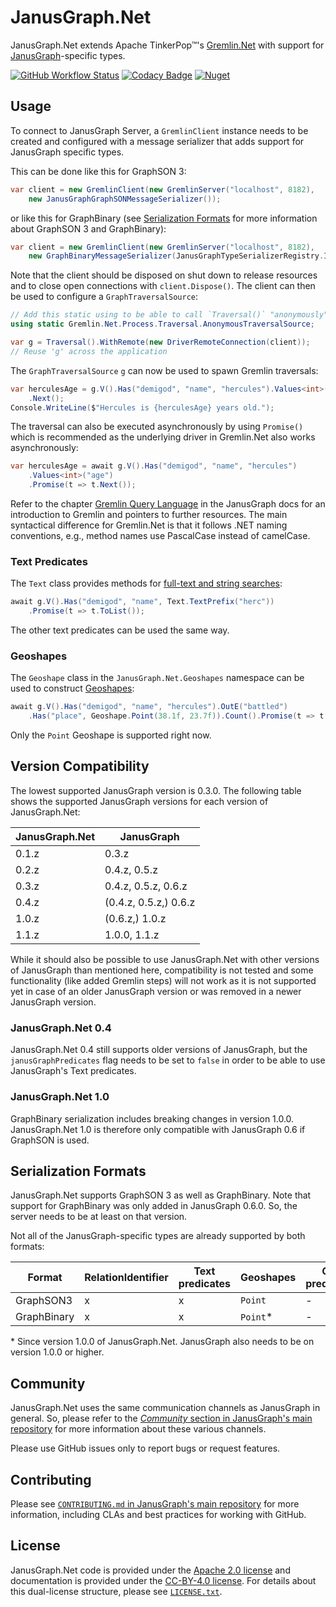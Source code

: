 # JanusGraph.Net

JanusGraph.Net extends Apache TinkerPop™'s [Gremlin.Net][gremlin.net] with
support for [JanusGraph][janusgraph]-specific types.

[![GitHub Workflow Status][actions-badge]][actions-url]
[![Codacy Badge][codacy-badge]][codacy-url]
[![Nuget][nuget-badge]][nuget-url]

## Usage

To connect to JanusGraph Server, a `GremlinClient` instance needs to be
created and configured with a message serializer that adds support for
JanusGraph specific types.

This can be done like this for GraphSON 3:

```cs
var client = new GremlinClient(new GremlinServer("localhost", 8182),
    new JanusGraphGraphSONMessageSerializer());
```

or like this for GraphBinary (see
[Serialization Formats](#serialization-formats) for more information about
GraphSON 3 and GraphBinary):

```cs
var client = new GremlinClient(new GremlinServer("localhost", 8182),
    new GraphBinaryMessageSerializer(JanusGraphTypeSerializerRegistry.Instance));
```

Note that the client should be disposed on shut down to release resources and
to close open connections with `client.Dispose()`.
The client can then be used to configure a `GraphTraversalSource`:

```cs
// Add this static using to be able to call `Traversal()` "anonymously"
using static Gremlin.Net.Process.Traversal.AnonymousTraversalSource;

var g = Traversal().WithRemote(new DriverRemoteConnection(client));
// Reuse 'g' across the application
```

The `GraphTraversalSource` `g` can now be used to spawn Gremlin traversals:

```cs
var herculesAge = g.V().Has("demigod", "name", "hercules").Values<int>("age")
    .Next();
Console.WriteLine($"Hercules is {herculesAge} years old.");
```

The traversal can also be executed asynchronously by using `Promise()` which is
recommended as the underlying driver in Gremlin.Net also works
asynchronously:

```cs
var herculesAge = await g.V().Has("demigod", "name", "hercules")
    .Values<int>("age")
    .Promise(t => t.Next());
```

Refer to the chapter [Gremlin Query Language][gremlin-chapter] in the
JanusGraph docs for an introduction to Gremlin and pointers to further
resources.
The main syntactical difference for Gremlin.Net is that it follows .NET naming
conventions, e.g., method names use PascalCase instead of camelCase.

### Text Predicates

The `Text` class provides methods for
[full-text and string searches][text-predicates]:

```cs
await g.V().Has("demigod", "name", Text.TextPrefix("herc"))
    .Promise(t => t.ToList());
```

The other text predicates can be used the same way.

### Geoshapes

The `Geoshape` class in the `JanusGraph.Net.Geoshapes` namespace can be used to
construct [Geoshapes][geoshapes]:

```cs
await g.V().Has("demigod", "name", "hercules").OutE("battled")
    .Has("place", Geoshape.Point(38.1f, 23.7f)).Count().Promise(t => t.Next());
```

Only the `Point` Geoshape is supported right now.

## Version Compatibility

The lowest supported JanusGraph version is 0.3.0.
The following table shows the supported JanusGraph versions for each version
of JanusGraph.Net:

| JanusGraph.Net | JanusGraph            |
| -------------- | --------------------- |
| 0.1.z          | 0.3.z                 |
| 0.2.z          | 0.4.z, 0.5.z          |
| 0.3.z          | 0.4.z, 0.5.z, 0.6.z   |
| 0.4.z          | (0.4.z, 0.5.z,) 0.6.z |
| 1.0.z          | (0.6.z,) 1.0.z        |
| 1.1.z          | 1.0.0, 1.1.z          |

While it should also be possible to use JanusGraph.Net with other versions of
JanusGraph than mentioned here, compatibility is not tested and some
functionality (like added Gremlin steps) will not work as it is not supported
yet in case of an older JanusGraph version or was removed in a newer JanusGraph
version.

### JanusGraph.Net 0.4

JanusGraph.Net 0.4 still supports older versions of JanusGraph, but the
`janusGraphPredicates` flag needs to be set to `false` in order to be able to
use JanusGraph's Text predicates.

### JanusGraph.Net 1.0

GraphBinary serialization includes breaking changes in version 1.0.0.
JanusGraph.Net 1.0 is therefore only compatible with JanusGraph 0.6 if GraphSON
is used.

## Serialization Formats

JanusGraph.Net supports GraphSON 3 as well as GraphBinary.
Note that support for GraphBinary was only added in JanusGraph 0.6.0. So, the
server needs to be at least on that version.

Not all of the JanusGraph-specific types are already supported by both formats:

| Format      | RelationIdentifier | Text predicates | Geoshapes | Geo predicates |
| ----------- | ------------------ | --------------- | --------- | -------------- |
| GraphSON3   | x                  | x               | `Point`   | -              |
| GraphBinary | x                  | x               | `Point`\* | -              |

\* Since version 1.0.0 of JanusGraph.Net.
JanusGraph also needs to be on version 1.0.0 or higher.

## Community

JanusGraph.Net uses the same communication channels as JanusGraph in general.
So, please refer to the
[_Community_ section in JanusGraph's main repository][janusgraph-community]
for more information about these various channels.

Please use GitHub issues only to report bugs or request features.

## Contributing

Please see
[`CONTRIBUTING.md` in JanusGraph's main repository][janusgraph-contributing]
for more information, including CLAs and best practices for working with
GitHub.

## License

JanusGraph.Net code is provided under the [Apache 2.0 license](APACHE-2.0.txt)
and documentation is provided under the [CC-BY-4.0 license](CC-BY-4.0.txt). For
details about this dual-license structure, please see
[`LICENSE.txt`](LICENSE.txt).

[codacy-badge]: https://api.codacy.com/project/badge/Grade/eb69004e41f64f03be82228e6faaedd1
[codacy-url]: https://app.codacy.com/project/JanusGraph/janusgraph-dotnet/dashboard
[nuget-badge]: https://img.shields.io/nuget/v/JanusGraph.NET
[nuget-url]: https://www.nuget.org/packages/JanusGraph.NET/
[actions-badge]:
https://img.shields.io/github/actions/workflow/status/JanusGraph/janusgraph-dotnet/dotnet.yml?branch=master
[actions-url]: https://github.com/JanusGraph/janusgraph-dotnet/actions
[janusgraph]: https://janusgraph.org/
[gremlin.net]: https://tinkerpop.apache.org/docs/current/reference/#gremlin-DotNet
[gremlin-chapter]: https://docs.janusgraph.org/getting-started/gremlin/
[text-predicates]: https://docs.janusgraph.org/interactions/search-predicates/#text-predicate
[geoshapes]: https://docs.janusgraph.org/interactions/search-predicates/#geoshape-data-type
[janusgraph-community]: https://github.com/JanusGraph/janusgraph#community
[janusgraph-contributing]: https://github.com/JanusGraph/janusgraph/blob/master/CONTRIBUTING.md
